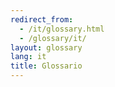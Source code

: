 ```yaml
---
redirect_from:
  - /it/glossary.html
  - /glossary/it/
layout: glossary
lang: it
title: Glossario
---
```

